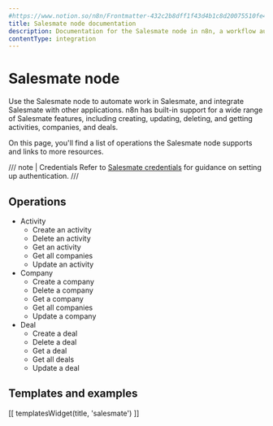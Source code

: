 ```yaml
---
#https://www.notion.so/n8n/Frontmatter-432c2b8dff1f43d4b1c8d20075510fe4
title: Salesmate node documentation
description: Documentation for the Salesmate node in n8n, a workflow automation platform. Includes details of operations and configuration, and links to examples and credentials information.
contentType: integration
---
```


# Salesmate node

Use the Salesmate node to automate work in Salesmate, and integrate Salesmate with other applications. n8n has built-in support for a wide range of Salesmate features, including creating, updating, deleting, and getting activities, companies, and deals. 

On this page, you'll find a list of operations the Salesmate node supports and links to more resources.

/// note | Credentials
Refer to [Salesmate credentials](/integrations/builtin/credentials/salesmate/) for guidance on setting up authentication. 
///

## Operations

* Activity
    * Create an activity
    * Delete an activity
    * Get an activity
    * Get all companies
    * Update an activity
* Company
    * Create a company
    * Delete a company
    * Get a company
    * Get all companies
    * Update a company
* Deal
    * Create a deal
    * Delete a deal
    * Get a deal
    * Get all deals
    * Update a deal

## Templates and examples

<!-- see https://www.notion.so/n8n/Pull-in-templates-for-the-integrations-pages-37c716837b804d30a33b47475f6e3780 -->
[[ templatesWidget(title, 'salesmate') ]]
